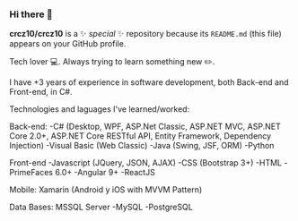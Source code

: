 ### Hi there 👋

**crcz10/crcz10** is a ✨ _special_ ✨ repository because its `README.md` (this file) appears on your GitHub profile.

Tech lover :computer:. Always trying to learn something new :pencil2:. 

I have +3 years of experience in software development, both Back-end and Front-end, in C#.

Technologies and laguages I've learned/worked:

Back-end:
-C# (Desktop, WPF, ASP.Net Classic, ASP.NET MVC, ASP.NET Core 2.0+, ASP.NET Core RESTful API, Entity Framework, Dependency Injection) 
-Visual Basic (Web Classic)
-Java (Swing, JSF, ORM)
-Python

Front-end
-Javascript (JQuery, JSON, AJAX)
-CSS (Bootstrap 3+)
-HTML
-PrimeFaces 6.0+
-Angular 9+
-ReactJS

Mobile:
Xamarin (Android y iOS with MVVM Pattern)

Data Bases:
MSSQL Server
-MySQL
-PostgreSQL
